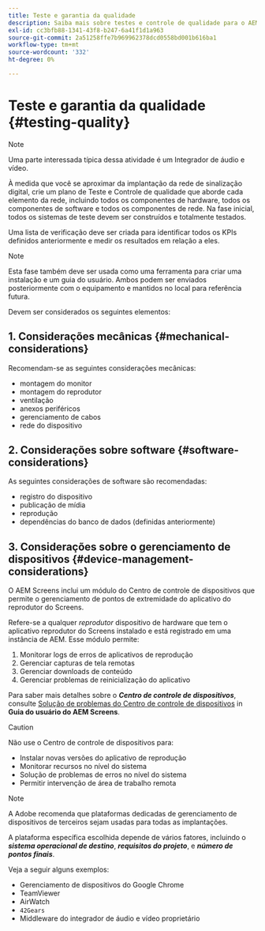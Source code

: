 ```yaml
---
title: Teste e garantia da qualidade
description: Saiba mais sobre testes e controle de qualidade para o AEM Screens no Guia de práticas recomendadas.
exl-id: cc3bfb88-1341-43f8-b247-6a41f1d1a963
source-git-commit: 2a51258ffe7b969962378dcd0558bd001b616ba1
workflow-type: tm+mt
source-wordcount: '332'
ht-degree: 0%

---
```


# Teste e garantia da qualidade {#testing-quality}

>[!NOTE]
>Uma parte interessada típica dessa atividade é um Integrador de áudio e vídeo.

À medida que você se aproximar da implantação da rede de sinalização digital, crie um plano de Teste e Controle de qualidade que aborde cada elemento da rede, incluindo todos os componentes de hardware, todos os componentes de software e todos os componentes de rede.
Na fase inicial, todos os sistemas de teste devem ser construídos e totalmente testados.

Uma lista de verificação deve ser criada para identificar todos os KPIs definidos anteriormente e medir os resultados em relação a eles.

>[!NOTE]
>
>Esta fase também deve ser usada como uma ferramenta para criar uma instalação e um guia do usuário. Ambos podem ser enviados posteriormente com o equipamento e mantidos no local para referência futura.

Devem ser considerados os seguintes elementos:

## 1. Considerações mecânicas {#mechanical-considerations}

Recomendam-se as seguintes considerações mecânicas:

* montagem do monitor
* montagem do reprodutor
* ventilação
* anexos periféricos
* gerenciamento de cabos
* rede do dispositivo

## 2. Considerações sobre software {#software-considerations}

As seguintes considerações de software são recomendadas:

* registro do dispositivo
* publicação de mídia
* reprodução
* dependências do banco de dados (definidas anteriormente)


## 3. Considerações sobre o gerenciamento de dispositivos {#device-management-considerations}

O AEM Screens inclui um módulo do Centro de controle de dispositivos que permite o gerenciamento de pontos de extremidade do aplicativo do reprodutor do Screens.

Refere-se a qualquer *reprodutor* dispositivo de hardware que tem o aplicativo reprodutor do Screens instalado e está registrado em uma instância de AEM.
Esse módulo permite:

1. Monitorar logs de erros de aplicativos de reprodução
1. Gerenciar capturas de tela remotas
1. Gerenciar downloads de conteúdo
1. Gerenciar problemas de reinicialização do aplicativo

Para saber mais detalhes sobre o ***Centro de controle de dispositivos***, consulte [Solução de problemas do Centro de controle de dispositivos](https://experienceleague.adobe.com/en/docs/experience-manager-screens/user-guide/troubleshooting/monitoring-screens) in **Guia do usuário do AEM Screens**.

>[!CAUTION]
>
>Não use o Centro de controle de dispositivos para:
>
>* Instalar novas versões do aplicativo de reprodução
>* Monitorar recursos no nível do sistema
>* Solução de problemas de erros no nível do sistema
>* Permitir intervenção de área de trabalho remota


>[!NOTE]
>
> A Adobe recomenda que plataformas dedicadas de gerenciamento de dispositivos de terceiros sejam usadas para todas as implantações.

A plataforma específica escolhida depende de vários fatores, incluindo o ***sistema operacional de destino***, ***requisitos do projeto***, e ***número de pontos finais***.

Veja a seguir alguns exemplos:

* Gerenciamento de dispositivos do Google Chrome
* TeamViewer
* AirWatch
* `42Gears`
* Middleware do integrador de áudio e vídeo proprietário
